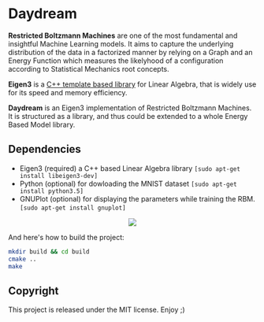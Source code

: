 Daydream
========

__Restricted Boltzmann Machines__ are one of the most fundamental and insightful Machine Learning models. 
It aims to capture the underlying distribution of the data in a factorized manner by relying on a Graph and an Energy Function which measures the likelyhood of a configuration according to Statistical Mechanics root concepts. 

__Eigen3__ is a [C++ template based library](ttp://eigen.tuxfamily.org/index.php?title=Main_Page) for Linear Algebra, that is widely use for its speed and memory efficiency.

__Daydream__ is an Eigen3 implementation of Restricted Boltzmann Machines. It is structured as a library, and thus could be extended to a whole Energy Based Model library. 

Dependencies
------------

- Eigen3 (required) a C++ based Linear Algebra library ```[sudo apt-get install libeigen3-dev] ```
- Python (optional) for dowloading the MNIST dataset ```[sudo apt-get install python3.5] ```
- GNUPlot (optional) for displaying the parameters while training the RBM. ```[sudo apt-get install gnuplot]```

<p align="center">
  <img src="https://github.com/Cryst4L/Blazing-GEMM/blob/master/results.png"/>
</p>

And here's how to build the project:
```sh
mkdir build && cd build
cmake ..
make
```
Copyright
----------
This project is released under the MIT license. Enjoy ;)

